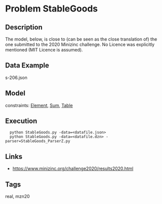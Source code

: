 # Problem StableGoods
## Description
The model, below, is close to (can be seen as the close translation of) the one submitted to the 2020 Minizinc challenge.
No Licence was explicitly mentioned (MIT Licence is assumed).

## Data Example
  s-206.json

## Model
  constraints: [Element](http://pycsp.org/documentation/constraints/Element), [Sum](http://pycsp.org/documentation/constraints/Sum), [Table](http://pycsp.org/documentation/constraints/Table)

## Execution
```
  python StableGoods.py -data=<datafile.json>
  python StableGoods.py -data=<datafile.dzn> -parser=StableGoods_ParserZ.py
```

## Links
  - https://www.minizinc.org/challenge2020/results2020.html

## Tags
  real, mzn20
